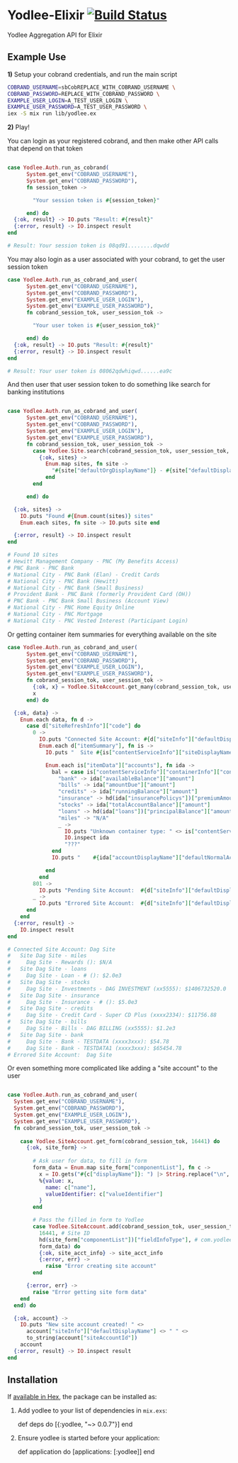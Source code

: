 # Yodlee-Elixir [![Build Status](https://travis-ci.org/levanto-financial/yodlee-elixir.svg?branch=master)](https://travis-ci.org/levanto-financial/yodlee-elixir)


Yodlee Aggregation API for Elixir 

## Example Use

**1)** Setup your cobrand credentials, and run the main script

```sh
COBRAND_USERNAME=sbCobREPLACE_WITH_COBRAND_USERNAME \
COBRAND_PASSWORD=REPLACE_WITH_COBRAND_PASSWORD \
EXAMPLE_USER_LOGIN=A_TEST_USER_LOGIN \
EXAMPLE_USER_PASSWORD=A_TEST_USER_PASSWORD \
iex -S mix run lib/yodlee.ex 

```

**2)** Play!

You can login as your registered cobrand, and then make other API calls that depend on that token
```ex

case Yodlee.Auth.run_as_cobrand(
      System.get_env("COBRAND_USERNAME"),
      System.get_env("COBRAND_PASSWORD"),
      fn session_token -> 

        "Your session token is #{session_token}"

      end) do
  {:ok, result} -> IO.puts "Result: #{result}"
  {:error, result} -> IO.inspect result
end

# Result: Your session token is 08qd91........dqwdd

```

You may also login as a user associated with your cobrand, to get the user session token

```ex
case Yodlee.Auth.run_as_cobrand_and_user(
      System.get_env("COBRAND_USERNAME"),
      System.get_env("COBRAND_PASSWORD"),
      System.get_env("EXAMPLE_USER_LOGIN"),
      System.get_env("EXAMPLE_USER_PASSWORD"),
      fn cobrand_session_tok, user_session_tok -> 

        "Your user token is #{user_session_tok}"

      end) do
  {:ok, result} -> IO.puts "Result: #{result}"
  {:error, result} -> IO.inspect result
end

# Result: Your user token is 08062qdwhiqwd......ea9c

```

And then user that user session token to do something like search for banking institutions

```ex

case Yodlee.Auth.run_as_cobrand_and_user(
      System.get_env("COBRAND_USERNAME"),
      System.get_env("COBRAND_PASSWORD"),
      System.get_env("EXAMPLE_USER_LOGIN"),
      System.get_env("EXAMPLE_USER_PASSWORD"),
      fn cobrand_session_tok, user_session_tok -> 
        case Yodlee.Site.search(cobrand_session_tok, user_session_tok, "PNC") do
          {:ok, sites} ->
            Enum.map sites, fn site -> 
              "#{site["defaultOrgDisplayName"]} - #{site["defaultDisplayName"]}"
            end
        end

      end) do

  {:ok, sites} ->
    IO.puts "Found #{Enum.count(sites)} sites"
    Enum.each sites, fn site -> IO.puts site end      

  {:error, result} -> IO.inspect result
end

# Found 10 sites
# Hewitt Management Company - PNC (My Benefits Access)
# PNC Bank - PNC Bank
# National City - PNC Bank (Elan) - Credit Cards
# National City - PNC Bank (Hewitt)
# National City - PNC Bank (Small Business)
# Provident Bank - PNC Bank (formerly Provident Card (OH))
# PNC Bank - PNC Bank Small Business (Account View)
# National City - PNC Home Equity Online
# National City - PNC Mortgage
# National City - PNC Vested Interest (Participant Login)

```

Or getting container item summaries for everything available on the site

```ex
case Yodlee.Auth.run_as_cobrand_and_user(
      System.get_env("COBRAND_USERNAME"),
      System.get_env("COBRAND_PASSWORD"),
      System.get_env("EXAMPLE_USER_LOGIN"),
      System.get_env("EXAMPLE_USER_PASSWORD"),
      fn cobrand_session_tok, user_session_tok -> 
        {:ok, x} = Yodlee.SiteAccount.get_many(cobrand_session_tok, user_session_tok, [], %{"siteAccountFilter.itemSummaryRequired" => 2})
        x
      end) do

  {:ok, data} ->
    Enum.each data, fn d -> 
      case d["siteRefreshInfo"]["code"] do
        0 ->
          IO.puts "Connected Site Account: #{d["siteInfo"]["defaultDisplayName"]}"
          Enum.each d["itemSummary"], fn is -> 
            IO.puts "  Site #{is["contentServiceInfo"]["siteDisplayName"]} - #{is["contentServiceInfo"]["containerInfo"]["containerName"]}"

            Enum.each is["itemData"]["accounts"], fn ida ->
              bal = case is["contentServiceInfo"]["containerInfo"]["containerName"] do 
                "bank" -> ida["availableBalance"]["amount"]
                "bills" -> ida["amountDue"]["amount"]
                "credits" -> ida["runningBalance"]["amount"]
                "insurance" -> hd(ida["insurancePolicys"])["premiumAmount"]["amount"]
                "stocks" -> ida["totalAccountBalance"]["amount"]
                "loans" -> hd(ida["loans"])["principalBalance"]["amount"]
                "miles" -> "N/A"
                _ ->
                  IO.puts "Unknown container type: " <> is["contentServiceInfo"]["containerInfo"]["containerName"]
                  IO.inspect ida 
                  "???"
              end
              IO.puts "    #{ida["accountDisplayName"]["defaultNormalAccountName"]} (#{ida["accountNumber"]}): $#{bal}"

            end 
          end
        801 ->
          IO.puts "Pending Site Account:  #{d["siteInfo"]["defaultDisplayName"]}"
        _ ->
          IO.puts "Errored Site Account:  #{d["siteInfo"]["defaultDisplayName"]}"
      end
    end
  {:error, result} ->
    IO.inspect result
end

# Connected Site Account: Dag Site
#   Site Dag Site - miles
#     Dag Site - Rewards (): $N/A
#   Site Dag Site - loans
#     Dag Site - Loan - # (): $2.0e3
#   Site Dag Site - stocks
#     Dag Site - Investments - DAG INVESTMENT (xx5555): $1406732520.0
#   Site Dag Site - insurance
#     Dag Site - Insurance - # (): $5.0e3
#   Site Dag Site - credits
#     Dag Site - Credit Card - Super CD Plus (xxxx2334): $11756.88
#   Site Dag Site - bills
#     Dag Site - Bills - DAG BILLING (xx5555): $1.2e3
#   Site Dag Site - bank
#     Dag Site - Bank - TESTDATA (xxxx3xxx): $54.78
#     Dag Site - Bank - TESTDATA1 (xxxx3xxx): $65454.78
# Errored Site Account:  Dag Site
```

Or even something more complicated like adding a "site account" to the user

```ex

case Yodlee.Auth.run_as_cobrand_and_user(
  System.get_env("COBRAND_USERNAME"),
  System.get_env("COBRAND_PASSWORD"),
  System.get_env("EXAMPLE_USER_LOGIN"),
  System.get_env("EXAMPLE_USER_PASSWORD"),
  fn cobrand_session_tok, user_session_tok -> 
    
    case Yodlee.SiteAccount.get_form(cobrand_session_tok, 16441) do
      {:ok, site_form} ->
        
        # Ask user for data, to fill in form
        form_data = Enum.map site_form["componentList"], fn c ->
          x = IO.gets("#{c["displayName"]}: ") |> String.replace("\n", "")
          %{value: x,
            name: c["name"],
            valueIdentifier: c["valueIdentifier"]
          }
        end

        # Pass the filled in form to Yodlee
        case Yodlee.SiteAccount.add(cobrand_session_tok, user_session_tok,
          16441, # Site ID
          hd(site_form["componentList"])["fieldInfoType"], # com.yodlee.common.FieldInfoSingle
          form_data) do
          {:ok, site_acct_info} -> site_acct_info
          {:error, err} ->
            raise "Error creating site account"
        end

      {:error, err} ->
        raise "Error getting site form data"
    end
  end) do

  {:ok, account} ->
    IO.puts "New site account created! " <>
      account["siteInfo"]["defaultDisplayName"] <> " " <>
      to_string(account["siteAccountId"])
    account
  {:error, result} -> IO.inspect result
end

```

## Installation

If [available in Hex](https://hex.pm/docs/publish), the package can be installed as:

  1. Add yodlee to your list of dependencies in `mix.exs`:

        def deps do
          [{:yodlee, "~> 0.0.7"}]
        end

  2. Ensure yodlee is started before your application:

        def application do
          [applications: [:yodlee]]
        end
